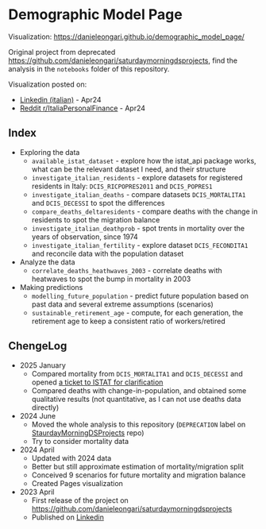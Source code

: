 # Demographic Model Page

Visualization: https://danieleongari.github.io/demographic_model_page/

Original project from deprecated https://github.com/danieleongari/saturdaymorningdsprojects, find the analysis in the `notebooks` folder of this repository.

Visualization posted on:

- [Linkedin (italian)](https://www.linkedin.com/posts/danieleongari_ho-preso-gli-ultimi-aggiornamenti-istat-e-activity-7181748786174586881-F5hI) - Apr24
- [Reddit r/ItaliaPersonalFinance](https://www.reddit.com/r/ItaliaPersonalFinance/comments/1bwcg3g/ho_preso_gli_ultimi_aggiornamenti_demografici/) - Apr24

## Index

- Exploring the data
  - `available_istat_dataset` - explore how the istat_api package works, what can be the relevant dataset I need, and their structure
  - `investigate_italian_residents` - explore datasets for registered residents in Italy: `DCIS_RICPOPRES2011` and `DCIS_POPRES1`
  - `investigate_italian_deaths` - compare datasets `DCIS_MORTALITA1` and `DCIS_DECESSI` to spot the differences
  - `compare_deaths_deltaresidents` - compare deaths with the change in residents to spot the migration balance
  - `investigate_italian_deathprob` - spot trents in mortality over the years of observation, since 1974
  - `investigate_italian_fertility` - explore dataset `DCIS_FECONDITA1` and reconcile data with the population dataset 
- Analyze the data
  - `correlate_deaths_heathwaves_2003` - correlate deaths with heatwaves to spot the bump in mortality in 2003
- Making predictions
  - `modelling_future_population` - predict future population based on past data and several extreme assumptions (scenarios)
  - `sustainable_retirement_age` - compute, for each generation, the retirement age to keep a consistent ratio of workers/retired

## ChengeLog

- 2025 January
  - Compared mortality from `DCIS_MORTALITA1` and `DCIS_DECESSI` and opened [a ticket to ISTAT for clarification](https://contact.istat.it/s/case/500Tj00000GdztvIAB)
  - Compared deaths with change-in-population, and obtained some qualitative results (not quantitative, as I can not use deaths data directly)
- 2024 June
  - Moved the whole analysis to this repository (`DEPRECATION` label on [StaurdayMorningDSProjects](https://github.com/danieleongari/saturdaymorningdsprojects) repo)
  - Try to consider mortality data
- 2024 April
  - Updated with 2024 data
  - Better but still approximate estimation of mortality/migration split
  - Conceived 9 scenarios for future mortality and migration balance
  - Created Pages visualization
- 2023 April
  - First release of the project on https://github.com/danieleongari/saturdaymorningdsprojects
  - Published on [Linkedin](https://www.linkedin.com/feed/update/urn:li:activity:7051629734937411584/)